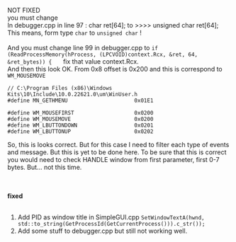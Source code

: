 NOT FIXED <br />
you must change<br />
In debugger.cpp in line 97 : char ret[64]; to >>>> unsigned char ret[64]; <br />
This means, form type ```char``` to ```unsigned char``` !
<br /><br />
And you must change line 99 in debugger.cpp to
```if (ReadProcessMemory(hProcess, (LPCVOID)context.Rcx, &ret, 64, &ret_bytes)) {	```
fix that value context.Rcx.<br />
And then this look OK. From 0x8 offset is 0x200 and this is correspond to ```WM_MOUSEMOVE``` 
```
// C:\Program Files (x86)\Windows Kits\10\Include\10.0.22621.0\um\WinUser.h
#define MN_GETHMENU                     0x01E1

#define WM_MOUSEFIRST                   0x0200
#define WM_MOUSEMOVE                    0x0200
#define WM_LBUTTONDOWN                  0x0201
#define WM_LBUTTONUP                    0x0202
```
So, this is looks correct. But for this case I need to filter each type of events and message. But this is yet to be done here. To be sure that this is correct you would need to check HANDLE window from first parameter, first 0-7 bytes. But... not this time.

<br /><br />
<b>fixed</b>
<br /><br />
1. Add PID as window title in SimpleGUI.cpp ```SetWindowTextA(hwnd, std::to_string(GetProcessId(GetCurrentProcess())).c_str());``` <br >
2. Add some stuff to debugger.cpp but still not working well.
